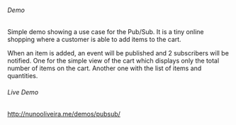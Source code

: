 ###### Demo
Simple demo showing a use case for the Pub/Sub.
It is a tiny online shopping where a customer is able to add items to the cart.

When an item is added, an event will be published and 2 subscribers will be notified.
One for the simple view of the cart which displays only the total number of items on the cart.
Another one with the list of items and quantities. 

###### Live Demo
http://nunooliveira.me/demos/pubsub/
